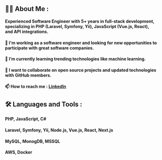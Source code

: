 
## 👨‍💻 About Me : 
#### Experienced Software Engineer with 5+ years in full-stack development, specializing in PHP (Laravel, Symfony, Yii), JavaScript (Vue.js, React), and API integrations.
#### 🔭 I'm working as a software engineer and looking for new opportunities to participate with great software companies.
#### 🌱 I’m currently learning trending technologies like machine learning.
#### 👯 I want to collaborate on open source projects and updated technologies with GitHub members.
#### 📫 How to reach me : [LinkedIn]([https://www.linkedin.com/in/nay-linn-68843a2a8])

## 🛠️ Languages and Tools : 
#### PHP, JavaScript, C#
#### Laravel, Symfony, Yii, Node.js, Vue.js, React, Next.js
#### MySQL, MonogDB, MSSQL
#### AWS, Docker
<!--
**neylynn/neylynn** is a ✨ _special_ ✨ repository because its `README.md` (this file) appears on your GitHub profile.

Here are some ideas to get you started:

- 🔭 I’m currently working on ...
- 🌱 I’m currently learning ...
- 👯 I’m looking to collaborate on ...
- 🤔 I’m looking for help with ...
- 💬 Ask me about ...
- 📫 How to reach me: ...
- 😄 Pronouns: ...
- ⚡ Fun fact: ...
-->
